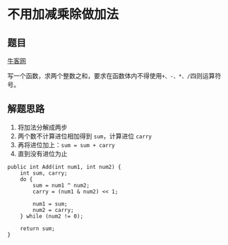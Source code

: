 # 不用加减乘除做加法

## 题目

[牛客网](https://www.nowcoder.com/practice/59ac416b4b944300b617d4f7f111b215?tpId=13&tqId=11201&tPage=3&rp=2&ru=%2Fta%2Fcoding-interviews&qru=%2Fta%2Fcoding-interviews%2Fquestion-ranking)

写一个函数，求两个整数之和，要求在函数体内不得使用`+、-、*、/`四则运算符号。

## 解题思路

  1. 将加法分解成两步
  2. 两个数不计算进位相加得到 `sum`，计算进位 `carry`
  3. 再将进位加上：`sum = sum + carry`
  4. 直到没有进位为止

```
public int Add(int num1, int num2) {
    int sum, carry;
    do {
        sum = num1 ^ num2;
        carry = (num1 & num2) << 1;

        num1 = sum;
        num2 = carry;
    } while (num2 != 0);

    return sum;
}
```
